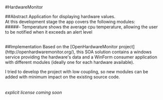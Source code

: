 #HardwareMonitor

##Abstract
Application for displaying hardware values.<br>
At this development stage the app covers the following modules:
<br>
#####- Temperature
  shows the average cpu temperature, allowing the user to be notified when it exceeds an alert level

<br>
##Implementation
Based on the [OpenHardwareMonitor project](http://openhardwaremonitor.org/), this SOA solution contains a windows service providing the hardware's data and a WinForm consumer application with different modules (ideally one for each hardware available).

I tried to develop the project with low coupling, so new modules can be added with minimum impact on the existing source code.
<br><br><br>
*explicit license coming soon*
